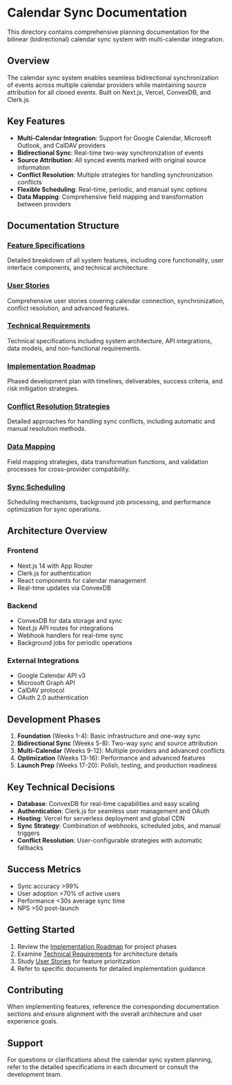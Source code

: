 # Calendar Sync Documentation

This directory contains comprehensive planning documentation for the bilinear (bidirectional) calendar sync system with multi-calendar integration.

## Overview

The calendar sync system enables seamless bidirectional synchronization of events across multiple calendar providers while maintaining source attribution for all cloned events. Built on Next.js, Vercel, ConvexDB, and Clerk.js.

## Key Features

- **Multi-Calendar Integration**: Support for Google Calendar, Microsoft Outlook, and CalDAV providers
- **Bidirectional Sync**: Real-time two-way synchronization of events
- **Source Attribution**: All synced events marked with original source information
- **Conflict Resolution**: Multiple strategies for handling synchronization conflicts
- **Flexible Scheduling**: Real-time, periodic, and manual sync options
- **Data Mapping**: Comprehensive field mapping and transformation between providers

## Documentation Structure

### [Feature Specifications](feature-specifications.md)
Detailed breakdown of all system features, including core functionality, user interface components, and technical architecture.

### [User Stories](user-stories.md)
Comprehensive user stories covering calendar connection, synchronization, conflict resolution, and advanced features.

### [Technical Requirements](technical-requirements.md)
Technical specifications including system architecture, API integrations, data models, and non-functional requirements.

### [Implementation Roadmap](implementation-roadmap.md)
Phased development plan with timelines, deliverables, success criteria, and risk mitigation strategies.

### [Conflict Resolution Strategies](conflict-resolution-strategies.md)
Detailed approaches for handling sync conflicts, including automatic and manual resolution methods.

### [Data Mapping](data-mapping.md)
Field mapping strategies, data transformation functions, and validation processes for cross-provider compatibility.

### [Sync Scheduling](sync-scheduling.md)
Scheduling mechanisms, background job processing, and performance optimization for sync operations.

## Architecture Overview

### Frontend
- Next.js 14 with App Router
- Clerk.js for authentication
- React components for calendar management
- Real-time updates via ConvexDB

### Backend
- ConvexDB for data storage and sync
- Next.js API routes for integrations
- Webhook handlers for real-time sync
- Background jobs for periodic operations

### External Integrations
- Google Calendar API v3
- Microsoft Graph API
- CalDAV protocol
- OAuth 2.0 authentication

## Development Phases

1. **Foundation** (Weeks 1-4): Basic infrastructure and one-way sync
2. **Bidirectional Sync** (Weeks 5-8): Two-way sync and source attribution
3. **Multi-Calendar** (Weeks 9-12): Multiple providers and advanced conflicts
4. **Optimization** (Weeks 13-16): Performance and advanced features
5. **Launch Prep** (Weeks 17-20): Polish, testing, and production readiness

## Key Technical Decisions

- **Database**: ConvexDB for real-time capabilities and easy scaling
- **Authentication**: Clerk.js for seamless user management and OAuth
- **Hosting**: Vercel for serverless deployment and global CDN
- **Sync Strategy**: Combination of webhooks, scheduled jobs, and manual triggers
- **Conflict Resolution**: User-configurable strategies with automatic fallbacks

## Success Metrics

- Sync accuracy >99%
- User adoption >70% of active users
- Performance <30s average sync time
- NPS >50 post-launch

## Getting Started

1. Review the [Implementation Roadmap](implementation-roadmap.md) for project phases
2. Examine [Technical Requirements](technical-requirements.md) for architecture details
3. Study [User Stories](user-stories.md) for feature prioritization
4. Refer to specific documents for detailed implementation guidance

## Contributing

When implementing features, reference the corresponding documentation sections and ensure alignment with the overall architecture and user experience goals.

## Support

For questions or clarifications about the calendar sync system planning, refer to the detailed specifications in each document or consult the development team.